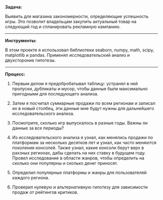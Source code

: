 **Задача:**

Выявить для магазина закономерности, определяющие успешность игры. Это позволит владельцам закупить актуальный товар на следующий год и спланировать рекламную кампанию. 
***
**Инструменты:**

В этом проекте я использовал библиотеки seaborn, numpy, math, scipy, matplotlib и pandas. Применял исследовательский анализ и двухстороние гипотезы. 
***
**Процесс:**

1. Первым делом я предобробатывал таблицу: устранял в ней пропуски, дубликаты и мусор, чтобы данные были максимально пригодными для последующего анализа.

2. Затем я посчитал суммарные продажи по всем регионам и записал их в новый столбец, эти данные мне будут нужны для дальнейшего исследовательского анализа.

3. Посмотрите, сколько игр выпускалось в разные годы. Важны ли данные за все периоды?

4. Из исследовательского анализа я узнал, как менялись продажи по платформам за несколько десятков лет и узнал, как часто меняются поколения консолей. Также узнал, какие консоли берут верх в рахзных регионах, дабы сделать на них ставку в будущем году. Провел исследование в области жанров, чтобы определить на сколько они популярны и сколько денег приносят.

5. Определил популярные платформы и жанры для пользователей каждого региона. 

6. Проверил нулевую и альтернативную гипотезу для зависимости продаж от рейтингов критиков. 

